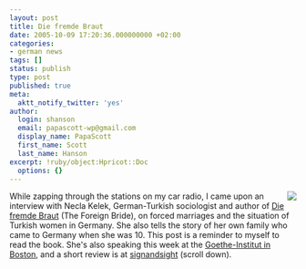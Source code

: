 ```yaml
---
layout: post
title: Die fremde Braut
date: 2005-10-09 17:20:36.000000000 +02:00
categories:
- german news
tags: []
status: publish
type: post
published: true
meta:
  aktt_notify_twitter: 'yes'
author:
  login: shanson
  email: papascott-wp@gmail.com
  display_name: PapaScott
  first_name: Scott
  last_name: Hanson
excerpt: !ruby/object:Hpricot::Doc
  options: {}
---
```

<p><a href="http://www.amazon.de/exec/obidos/redirect?path=ASIN/3462034693&amp;link_code=as2&amp;camp=1638&amp;tag=papascott-21&amp;creative=6742"><img border="0" src="http://www.papascott.de/wordpress/wp-content/uploads/2005/10/fremdebraut.jpg" align="right" /></a>While zapping through the stations on my car radio, I came upon an interview with Necla Kelek, German-Turkish sociologist and author of <a href="http://www.amazon.de/exec/obidos/redirect?tag=papascott-21&link_code=am2&path=tg/detail/offer-listing/-/3462034693/all/ASIN/3462034693&camp=1638&creative=6742">Die fremde Braut</a> (The Foreign Bride), on forced marriages and the situation of Turkish women in Germany. She also tells the story of her own family who came to Germany when she was 10. This post is a reminder to myself to read the book. She's also speaking this week at the <a href="http://www.goethe.de/ins/us/bos/en806935.htm" title="Goethe-Institut Boston - Welcome to the Goethe-Institut Boston">Goethe-Institut in Boston</a>, and a short review is at <a href="http://www.signandsight.com/booksthisseason/109.html" title="Politics - signandsight">signandsight</a> (scroll down).</p>
